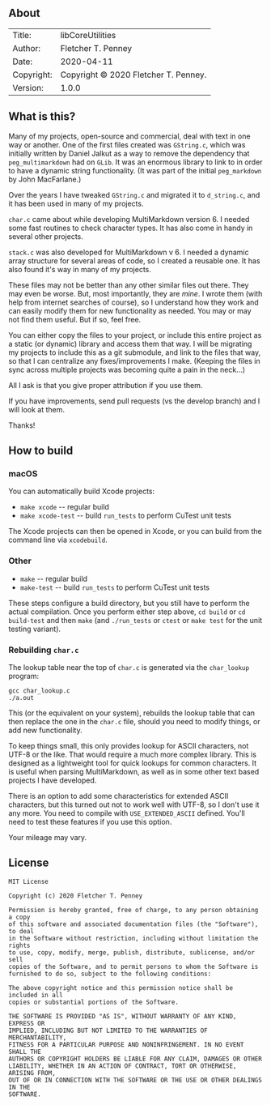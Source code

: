 ## About ##

|            |                           |  
| ---------- | ------------------------- |  
| Title:     | libCoreUtilities        |  
| Author:    | Fletcher T. Penney       |  
| Date:      | 2020-04-11 |  
| Copyright: | Copyright © 2020 Fletcher T. Penney.    |  
| Version:   | 1.0.0      |  


## What is this? ##

Many of my projects, open-source and commercial, deal with text in one way or
another.  One of the first files created was `GString.c`, which was initially
written by Daniel Jalkut as a way to remove the dependency that
`peg_multimarkdown` had on `GLib`.  It was an enormous library to link to in
order to have a dynamic string functionality.  (It was part of the initial
`peg_markdown` by John MacFarlane.)

Over the years I have tweaked `GString.c` and migrated it to `d_string.c`, and
it has been used in many of my projects.

`char.c` came about while developing MultiMarkdown version 6.  I needed some
fast routines to check character types.  It has also come in handy in several
other projects.

`stack.c` was also developed for MultiMarkdown v 6.  I needed a dynamic array
structure for several areas of code, so I created a reusable one.  It has also
found it's way in many of my projects.

These files may not be better than any other similar files out there.  They
may even be worse.  But, most importantly, they are *mine*.  I wrote them
(with help from internet searches of course), so I understand how they work
and can easily modify them for new functionality as needed.  You may or may
not find them useful.  But if so, feel free.

You can either copy the files to your project, or include this entire project
as a static (or dynamic) library and access them that way.  I will be
migrating my projects to include this as a git submodule, and link to the
files that way, so that I can centralize any fixes/improvements I make. 
(Keeping the files in sync across multiple projects was becoming quite a pain
in the neck...)

All I ask is that you give proper attribution if you use them.

If you have improvements, send pull requests (vs the develop branch) and I
will look at them.


Thanks!



## How to build ##

### macOS ###

You can automatically build Xcode projects:

*	`make xcode` -- regular build
*	`make xcode-test` -- build `run_tests` to perform CuTest unit tests

The Xcode projects can then be opened in Xcode, or you can build from
the command line via `xcodebuild`.


### Other ###

*	`make` -- regular build
*	`make-test` -- build `run_tests` to perform CuTest unit tests

These steps configure a build directory, but you still have to perform
the actual compilation.  Once you perform either step above, `cd build`
or `cd build-test` and then `make` (and `./run_tests` or `ctest` or
`make test` for the unit testing variant).


### Rebuilding `char.c` ###

The lookup table near the top of `char.c` is generated via the `char_lookup`
program:

	gcc char_lookup.c
	./a.out

This (or the equivalent on your system), rebuilds the lookup table that can
then replace the one in the `char.c` file, should you need to modify things,
or add new functionality.

To keep things small, this only provides lookup for ASCII characters, not
UTF-8 or the like.  That would require a much more complex library.  This is
designed as a lightweight tool for quick lookups for common characters.  It is
useful when parsing MultiMarkdown, as well as in some other text based
projects I have developed.

There is an option to add some characteristics for extended ASCII characters, 
but this turned out not to work well with UTF-8, so I don't use it any more. 
You need to compile with `USE_EXTENDED_ASCII` defined.  You'll need to test
these features if you use this option.

Your mileage may vary.


## License ##

	MIT License
	
	Copyright (c) 2020 Fletcher T. Penney
	
	Permission is hereby granted, free of charge, to any person obtaining a copy
	of this software and associated documentation files (the "Software"), to deal
	in the Software without restriction, including without limitation the rights
	to use, copy, modify, merge, publish, distribute, sublicense, and/or sell
	copies of the Software, and to permit persons to whom the Software is
	furnished to do so, subject to the following conditions:
	
	The above copyright notice and this permission notice shall be included in all
	copies or substantial portions of the Software.
	
	THE SOFTWARE IS PROVIDED "AS IS", WITHOUT WARRANTY OF ANY KIND, EXPRESS OR
	IMPLIED, INCLUDING BUT NOT LIMITED TO THE WARRANTIES OF MERCHANTABILITY,
	FITNESS FOR A PARTICULAR PURPOSE AND NONINFRINGEMENT. IN NO EVENT SHALL THE
	AUTHORS OR COPYRIGHT HOLDERS BE LIABLE FOR ANY CLAIM, DAMAGES OR OTHER
	LIABILITY, WHETHER IN AN ACTION OF CONTRACT, TORT OR OTHERWISE, ARISING FROM,
	OUT OF OR IN CONNECTION WITH THE SOFTWARE OR THE USE OR OTHER DEALINGS IN THE
	SOFTWARE.
